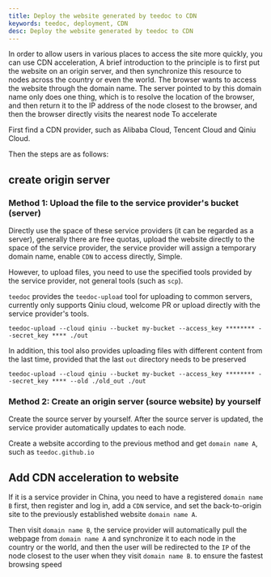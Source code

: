 ```yaml
---
title: Deploy the website generated by teedoc to CDN
keywords: teedoc, deployment, CDN
desc: Deploy the website generated by teedoc to CDN
---
```





In order to allow users in various places to access the site more quickly, you can use CDN acceleration,
A brief introduction to the principle is to first put the website on an origin server, and then synchronize this resource to nodes across the country or even the world.
The browser wants to access the website through the domain name. The server pointed to by this domain name only does one thing, which is to resolve the location of the browser, and then return it to the IP address of the node closest to the browser, and then the browser directly visits the nearest node To accelerate


First find a CDN provider, such as Alibaba Cloud, Tencent Cloud and Qiniu Cloud.

Then the steps are as follows:

## create origin server

### Method 1: Upload the file to the service provider's bucket (server)

Directly use the space of these service providers (it can be regarded as a server), generally there are free quotas, upload the website directly to the space of the service provider, the service provider will assign a temporary domain name, enable `CDN` to access directly, Simple.

However, to upload files, you need to use the specified tools provided by the service provider, not general tools (such as `scp`).

`teedoc` provides the `teedoc-upload` tool for uploading to common servers, currently only supports Qiniu cloud, welcome PR or upload directly with the service provider's tools.
````
teedoc-upload --cloud qiniu --bucket my-bucket --access_key ******** --secret_key **** ./out
````

In addition, this tool also provides uploading files with different content from the last time, provided that the last `out` directory needs to be preserved
````
teedoc-upload --cloud qiniu --bucket my-bucket --access_key ******** --secret_key **** --old ./old_out ./out
````


### Method 2: Create an origin server (source website) by yourself

Create the source server by yourself. After the source server is updated, the service provider automatically updates to each node.

Create a website according to the previous method and get `domain name A`, such as `teedoc.github.io`


## Add CDN acceleration to website

If it is a service provider in China, you need to have a registered `domain name B` first, then register and log in, add a `CDN` service, and set the back-to-origin site to the previously established website `domain name A`.

Then visit `domain name B`, the service provider will automatically pull the webpage from `domain name A` and synchronize it to each node in the country or the world, and then the user will be redirected to the `IP` of the node closest to the user when they visit `domain name B`. to ensure the fastest browsing speed

